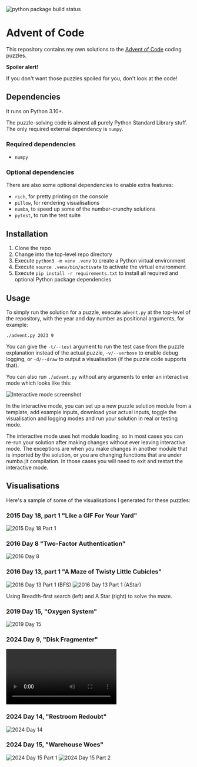 ![python package build status](https://github.com/direvus/adventofcode/actions/workflows/python-package.yml/badge.svg)

# Advent of Code

This repository contains my own solutions to the [Advent of
Code](https://adventofcode.com/) coding puzzles.

**Spoiler alert!**

If you don't want those puzzles spoiled for you, don't look at the code!

## Dependencies

It runs on Python 3.10+.

The puzzle-solving code is almost all purely Python Standard Library stuff. The only
required external dependency is `numpy`.

### Required dependencies

- `numpy`

### Optional dependencies

There are also some optional dependencies to enable extra features:

- `rich`, for pretty printing on the console
- `pillow`, for rendering visualisations
- `numba`, to speed up some of the number-crunchy solutions
- `pytest`, to run the test suite

## Installation

1. Clone the repo
2. Change into the top-level repo directory
3. Execute `python3 -m venv .venv` to create a Python virtual environment
4. Execute `source .venv/bin/activate` to activate the virtual environment
5. Execute `pip install -r requirements.txt` to install all required and
   optional Python package dependencies

## Usage

To simply run the solution for a puzzle, execute `advent.py` at the top-level
of the repository, with the year and day number as positional arguments, for
example:

```
./advent.py 2023 9
```

You can give the `-t/--test` argument to run the test case from the puzzle
explanation instead of the actual puzzle, `-v/--verbose` to enable debug
logging, or `-d/--draw` to output a visualisation (if the puzzle code supports
that).

You can also run `./advent.py` without any arguments to enter an interactive
mode which looks like this:

![Interactive mode screenshot](doc/advent-interactive.png)

In the interactive mode, you can set up a new puzzle solution module from a
template, add example inputs, download your actual inputs, toggle the
visualisation and logging modes and run your solution in real or testing mode.

The interactive mode uses hot module loading, so in most cases you can re-run
your solution after making changes without ever leaving interactive mode. The
exceptions are when you make changes in another module that is imported by the
solution, or you are changing functions that are under numba.jit compilation.
In those cases you will need to exit and restart the interactive mode.

## Visualisations

Here's a sample of some of the visualisations I generated for these puzzles:

### 2015 Day 18, part 1 "Like a GIF For Your Yard"

![2015 Day 18 Part 1](vis/y2015d18p1.gif)

### 2016 Day 8 "Two-Factor Authentication"

![2016 Day 8](vis/y2016d08.gif)

### 2016 Day 13, part 1 "A Maze of Twisty Little Cubicles"

![2016 Day 13 Part 1 (BFS)](vis/y2016d13p1_bfs.gif) ![2016 Day 13 Part 1 (AStar)](vis/y2016d13p1_astar.gif)

Using Breadth-first search (left) and A Star (right) to solve the maze.

### 2019 Day 15, "Oxygen System"

![2019 Day 15](vis/y2019d15.gif)

### 2024 Day 9, "Disk Fragmenter"

![2024 Day 9 (mp4 video)](vis/y2024d09.mp4)

### 2024 Day 14, "Restroom Redoubt"

![2024 Day 14](vis/y2024d14.gif)

### 2024 Day 15, "Warehouse Woes"

![2024 Day 15 Part 1](vis/y2024d15p1.gif) ![2024 Day 15 Part 2](vis/y2024d15p2.gif)
